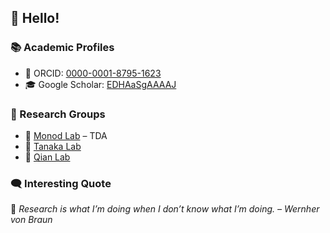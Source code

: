## 👋 Hello!

### 📚 Academic Profiles

- 🔬 ORCID: [0000-0001-8795-1623](https://orcid.org/0000-0001-8795-1623)  
- 🎓 Google Scholar: [EDHAaSgAAAAJ](https://scholar.google.com/citations?user=EDHAaSgAAAAJ&hl=en)

### 🧪 Research Groups

- 📐 [Monod Lab](https://sites.google.com/view/antheamonod/group) – TDA  
- 🧬 [Tanaka Lab](https://www.rtanakagroup.com/people)  
- 🔬 [Qian Lab](https://qiangrouppage.lbl.gov/people)

### 🗨️ Interesting Quote

<!-- daily-quote -->
📌 *Research is what I’m doing when I don’t know what I’m doing. – Wernher von Braun*
